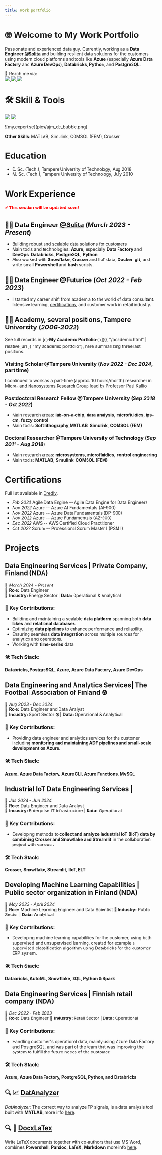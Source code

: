 ```yaml
---
title: Work portfolio
---
```

# 🤓 Welcome to My Work Portfolio  

Passionate and experienced data guy. Currently, working as a **Data Engineer [@Solita](https://www.solita.fi/)** and building resilient data solutions for the customers using modern cloud platforms and tools like **Azure** (especially **Azure Data Factory** and **Azure DevOps**), **Databricks**, **Python**, and **PostgreSQL**.

<div align="left">
  💼 Reach me via:  
  <br>
  <a href="mailto:maki.antti.j@gmail.com">
    <img src="https://img.shields.io/badge/Gmail-333333?style=for-the-badge&logo=gmail&logoColor=red" />
  </a>
  <a href="https://www.linkedin.com/in/antti-juhana-maki/" target="_blank">
    <img src="https://img.shields.io/badge/LinkedIn-0077B5?style=for-the-badge&logo=linkedin&logoColor=white" target="_blank" />
  </a>
  <a href="https://anahill.github.io/" target="_blank">
    <img src="https://img.shields.io/badge/GitHub-%23121011.svg?style=for-the-badge&logo=github&logoColor=white" target="_blank" />
  </a>
</div>

# 🛠️ Skill & Tools
<!-- TODO: more text,  -->
<p align="left">
  <img src="https://skillicons.dev/icons?i=azure,postgres" />
  <img src="https://skillicons.dev/icons?i=python,powershell,bash" />
</p>
![my_expertise](pics/ajm_de_bubble.png)

**Other Skills**: MATLAB, Simulink, COMSOL (FEM), Crosser

# Education
- D. Sc. (Tech.), Tampere University of Technology, Aug 2018
- M. Sc. (Tech.), Tampere University of Technology, July 2010

# Work Experience
<!-- TODO:  -->
<span style="color:red"><strong>⚡ This section will be updated soon!</strong></span>  


## 👨‍💻 Data Engineer [@Solita](https://www.solita.fi/) (_March 2023 - Present_)
- Building robust and scalable data solutions for customers
- Main tools and technologies: **Azure**, especially **Data Factory** and **DevOps**, **Databricks**, **PostgreSQL**, **Python**
- Also worked with **Snowflake**, **Crosser** and IIoT data, **Docker**, **git**, and write small **Powershell** and **bash** scripts.

## 👨‍💻 Data Engineer @Futurice (_Oct 2022 - Feb 2023_)
- I started my career shift from academia to the world of data consultant. Intensive learning, [certifications](#Certifications), and customer work in retail industry. 

## 👨‍🔬 Academy, several positions, Tampere University (_2006-2022_)
See full records in [👉**My Academic Portfolio**👈]({{ "/academic.html" | relative_url }} "my academic portfolio"), here summarizing three last positions.

### Visiting Scholar @Tampere University (_Nov 2022 - Dec 2024_, part time)
I continued to work as a part-time (approx. 10 hours/month) researcher in [Micro- and Nanosystems Research Group](https://research.tuni.fi/mst/) lead by Professor Pasi Kallio.

### Postdoctoral Research Fellow @Tampere University (_Sep 2018 - Oct 2022_)
- Main research areas: **lab-on-a-chip**, **data analysis**, **microfluidics**, **ips-cm**, **fuzzy control**
- Main tools: **Soft lithography**,**MATLAB**, **Simulink**, **COMSOL (FEM)** 

### Doctoral Researcher @Tampere University of Technology (_Sep 2011 - Aug 2018_)
- Main research areas: **microsystems**, **microfluidics**, **control engineering**
- Main tools: **MATLAB**, **Simulink**, **COMSOL (FEM)** 

<!-- Certs -->
# Certifications
Full list available in [Credly](https://www.credly.com/users/antti-juhana-maki).
- *Feb 2024* Agile Data Engine -- Agile Data Engine for Data Engineers 
- *Nov 2022* Azure -- Azure AI Fundamentals (AI-900)
- *Nov 2022* Azure -- Azure Data Fundamentals (DP-900)
- *Nov 2022* Azure -- Azure Fundamentals (AZ-900)
- *Dec 2022* AWS -- AWS Certified Cloud Practitioner
- *Oct 2022* Scrum -- Professional Scrum Master I (PSM I)

# Projects
<!-- current -->
## Data Engineering Services | Private Company, Finland (NDA)  
📅 _March 2024 - Present_  
🚀 **Role:** Data Engineer  
🔌 **Industry:** Energy Sector | **Data:** Operational & Analytical  

### 🌟 Key Contributions:
- Building and maintaining a scalable **data platform** spanning both **data lakes** and **relational databases**.  
- Optimizing **data pipelines** to enhance performance and reliability.  
- Ensuring seamless **data integration** across multiple sources for analytics and operations.  
- Working with **time-series** data

### 🛠️ Tech Stack:
**Databricks, PostgreSQL, Azure, Azure Data Factory, Azure DevOps** 

<!-- Palloliitto -->
##  Data Engineering and Analytics Services| The Football Association of Finland ⚽︎  
📅 _Aug 2023 - Dec 2024_  
🚀 **Role:** Data Engineer and Data Analyst  
🔌 **Industry:** Sport Sector ⚽︎ | **Data:** Operational & Analytical  

### 🌟 Key Contributions:
- Providing data engineer and analytics services for the customer including **monitoring and maintaining ADF pipelines and small-scale development on Azure**.

### 🛠️ Tech Stack:
**Azure, Azure Data Factory, Azure CLI, Azure Functions, MySQL** 

<!-- MXIE -->
##  Industrial IoT Data Engineering Services | 
📅 _Jan 2024 - Jun 2024_  
🚀 **Role:** Data Engineer and Data Analyst  
🔌 **Industry:** Enterprise IT infrastructure | **Data:** Operational  

### 🌟 Key Contributions:
- Developing methods to **collect and analyze Industrial IoT (IIoT) data by combining Crosser and Snowflake and Streamlit** in the collaboration project with various .

### 🛠️ Tech Stack:
**Crosser, Snowflake, Streamlit, IIoT, ELT** 


<!-- ML -->
## Developing Machine Learning Capabilities | Public sector organization in Finland (NDA)  
📅 _May 2023 - April 2024_  
🚀 **Role:** Machine Learning Engineer and Data Scientist 
🔌 **Industry:** Public Sector | **Data:** Analytical  

### 🌟 Key Contributions:
- Developing machine learning capabilities for the customer, using both supervised and unsupervised learning, created for example a supervised classification algorithm using Databricks for the customer ERP system. 

### 🛠️ Tech Stack:
**Databricks, AutoML, Snowflake, SQL, Python & Spark** 

<!-- Futurice -->
## Data Engineering Services | Finnish retail company (NDA)  
📅 _Dec 2022 - Feb 2023_  
🚀 **Role:** Data Engineer 
🔌 **Industry:** Retail Sector | **Data:** Operational

### 🌟 Key Contributions:
- Handling customer's operational data, mainly using Azure Data Factory and PostgreSQL, and was part of the team that was improving the system to fulfill the future needs of the customer. 

### 🛠️ Tech Stack:
**Azure, Azure Data Factory, PostgreSQL, Python, and Databricks** 


<!-- open-source projects -->
## 🔍 📈 **[DatAnalyzer](https://github.com/AnaHill/DatAnalyzer)**
_DatAnalyzer_: The correct way to analyze FP signals, is a data analysis tool built with **MATLAB**, more info [here](academic.html#DatAnalyzer).

## 🔍 📝 **[DocxLaTex](https://github.com/AnaHill/Write-LaTeX-documents-using-Word)**
Write LaTeX documents together with co-authors that use MS Word, combines **Powershell**, **Pandoc**, **LaTeX**, **Markdown** more info [here](academic.html#DocxLaTex).
